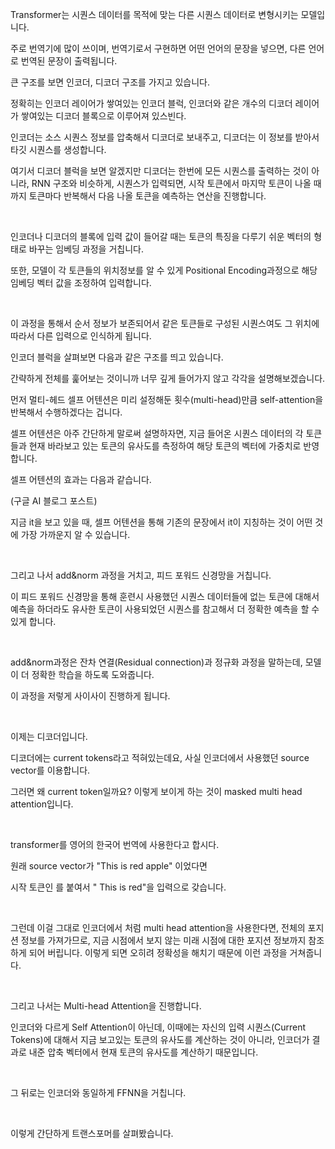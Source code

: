 Transformer는 시퀀스 데이터를 목적에 맞는 다른 시퀀스 데이터로 변형시키는 모델입니다. 

주로 번역기에 많이 쓰이며, 번역기로서 구현하면 어떤 언어의 문장을 넣으면, 다른 언어로 번역된 문장이 출력됩니다.

큰 구조를 보면 인코더, 디코더 구조를 가지고 있습니다.

정확히는 인코더 레이어가 쌓여있는 인코더 블럭, 인코더와 같은 개수의 디코더 레이어가 쌓여있는 디코더 블록으로 이루어져 있스빈다.

인코더는 소스 시퀀스 정보를 압축해서 디코더로 보내주고, 디코더는 이 정보를 받아서 타깃 시퀀스를 생성합니다. 


여기서 디코더 블럭을 보면 알겠지만 디코더는 한번에 모든 시퀀스를 출력하는 것이 아니라, RNN 구조와 비슷하게, 시퀀스가 입력되면, 시작 토큰에서 마지막 토큰이 나올 때까지 토큰마다 반복해서 다음 나올 토큰을 예측하는 연산을 진행합니다. 

​

인코더나 디코더의 블록에 입력 값이 들어갈 때는 토큰의 특징을 다루기 쉬운 벡터의 형태로 바꾸는 임베딩 과정을 거칩니다. 

또한, 모델이 각 토큰들의 위치정보를 알 수 있게 Positional Encoding과정으로 해당 임베딩 벡터 값을 조정하여 입력합니다.

​

이 과정을 통해서 순서 정보가 보존되어서 같은 토큰들로 구성된 시퀀스여도 그 위치에 따라서 다른 입력으로 인식하게 됩니다.


인코더 블럭을 살펴보면 다음과 같은 구조를 띄고 있습니다.


간략하게 전체를 훑어보는 것이니까 너무 깊게 들어가지 않고 각각을 설명해보겠습니다.

먼저 멀티-헤드 셀프 어텐션은 미리 설정해둔 횟수(multi-head)만큼 self-attention을 반복해서 수행하겠다는 겁니다.

셀프 어텐션은 아주 간단하게 말로써 설명하자면, 지금 들어온 시퀀스 데이터의 각 토큰 들과 현재 바라보고 있는 토큰의 유사도를 측정하여 해당 토큰의 벡터에 가중치로 반영합니다. 

셀프 어텐션의 효과는 다음과 같습니다.


(구글 AI 블로그 포스트)

지금 it을 보고 있을 때, 셀프 어텐션을 통해 기존의 문장에서 it이 지칭하는 것이 어떤 것에 가장 가까운지 알 수 있습니다.

​

그리고 나서 add&norm 과정을 거치고, 피드 포워드 신경망을 거칩니다. 

이 피드 포워드 신경망을 통해 훈련시 사용했던 시퀀스 데이터들에 없는 토큰에 대해서 예측을 하더라도 유사한 토큰이 사용되었던 시퀀스를 참고해서 더 정확한 예측을 할 수 있게 합니다. 

​

add&norm과정은 잔차 연결(Residual connection)과 정규화 과정을 말하는데, 모델이 더 정확한 학습을 하도록 도와줍니다. 

이 과정을 저렇게 사이사이 진행하게 됩니다.

​

이제는 디코더입니다.


디코더에는 current tokens라고 적혀있는데요, 사실 인코더에서 사용했던 source vector를 이용합니다.

그러면 왜 current token일까요? 이렇게 보이게 하는 것이 masked multi head attention입니다. 

​

transformer를 영어의 한국어 번역에 사용한다고 합시다. 

원래 source vector가 "This is red apple" 이었다면

시작 토큰인 <sos>를 붙여서 "<sos> This is red"을 입력으로 갖습니다.

​

그런데 이걸 그대로 인코더에서 처럼 multi head attention을 사용한다면, 전체의 포지션 정보를 가져가므로, 지금 시점에서 보지 않는 미래 시점에 대한 포지션 정보까지 참조하게 되어 버립니다. 이렇게 되면 오히려 정확성을 해치기 때문에 이런 과정을 거쳐줍니다.

​

그리고 나서는 Multi-head Attention을 진행합니다. 

인코더와 다르게 Self Attention이 아닌데, 이때에는 자신의 입력 시퀀스(Current Tokens)에 대해서 지금 보고있는 토큰의 유사도를 계산하는 것이 아니라, 인코더가 결과로 내준 압축 벡터에서 현재 토큰의 유사도를 계산하기 때문입니다. 

​

그 뒤로는 인코더와 동일하게 FFNN을 거칩니다.

​

이렇게 간단하게 트랜스포머를 살펴봤습니다. 
